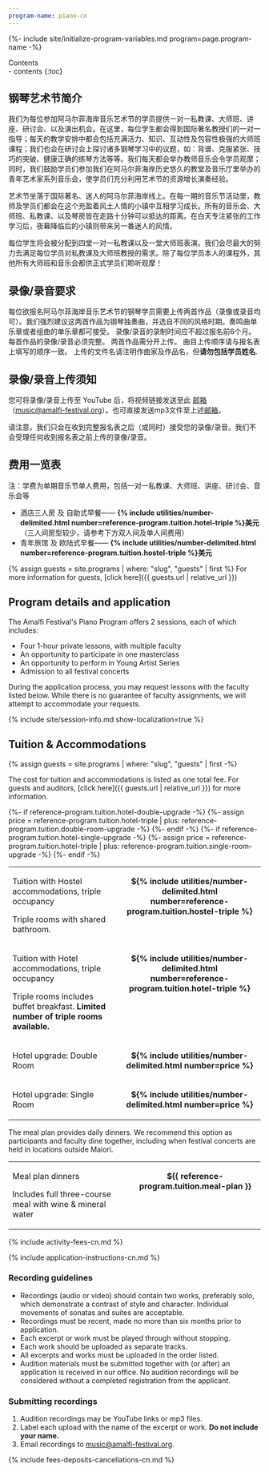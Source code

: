 ```yaml
---
program-name: piano-cn
---
```

{%- include site/initialize-program-variables.md program=page.program-name -%}

<div class="highlight-box" markdown="1">
<div class="header">Contents</div>
- contents
{:toc}
</div>




## 钢琴艺术节简介

我们为每位参加阿马尔菲海岸音乐艺术节的学员提供一对一私教课、大师班、讲座、研讨会、以及演出机会。在这里，每位学生都会得到国际著名教授们的一对一指导；每天的教学安排中都会包括充满活力、知识、互动性及包容性极强的大师班课程；我们也会在研讨会上探讨诸多钢琴学习中的议题，如：背谱、克服紧张、技巧的突破、健康正确的练琴方法等等。我们每天都会举办教师音乐会令学员观摩；同时，我们鼓励学员们参加我们在阿马尔菲海岸历史悠久的教堂及音乐厅里举办的青年艺术家系列音乐会，使学员们充分利用艺术节的资源增长演奏经验。

艺术节坐落于国际著名、迷人的阿马尔菲海岸线上。在每一期的音乐节活动里，教师及学员们都会在这个充盈着风土人情的小镇中互相学习成长。所有的音乐会、大师班、私教课、以及琴房皆在走路十分钟可以抵达的距离。在白天专注紧张的工作学习后，夜幕降临后的小镇则带来另一番迷人的风情。

每位学生将会被分配到四堂一对一私教课以及一堂大师班表演。我们会尽最大的努力去满足每位学员对私教课及大师班教授的需求。除了每位学员本人的课程外，其他所有大师班和音乐会都供正式学员们聆听观摩！

## 录像/录音要求

每位欲报名阿马尔菲海岸音乐艺术节的钢琴学员需要上传两首作品（录像或录音均可）。我们强烈建议这两首作品为钢琴独奏曲，并选自不同的风格时期。奏鸣曲单乐章或者组曲的单乐章都可接受。
录像/录音的录制时间应不超过报名前6个月。
每首作品的录像/录音必须完整。
两首作品需分开上传。
曲目上传顺序请与报名表上填写的顺序一致。
上传的文件名请注明作曲家及作品名，但**请勿包括学员姓名**.

## 录像/录音上传须知

您可将录像/录音上传至 YouTube 后，将视频链接发送至此 [邮箱](mailto:music@amalfi-festival.org)（music@amalfi-festival.org）。也可直接发送mp3文件至上述[邮箱](mailto:music@amalfi-festival.org)。

请注意，我们只会在收到完整报名表之后（或同时）接受您的录像/录音。我们不会受理任何收到报名表之前上传的录像/录音。

## 费用一览表

注：学费为单期音乐节单人费用，包括一对一私教课、大师班、讲座、研讨会、音乐会等

* 酒店三人房 及 自助式早餐—— **{% include utilities/number-delimited.html number=reference-program.tuition.hotel-triple %}美元**\
    （三人间房型较少，请参考下方双人间及单人间费用）
* 青年旅馆 及 欧陆式早餐—— **{% include utilities/number-delimited.html number=reference-program.tuition.hostel-triple %}美元**

{% assign guests = site.programs | where: "slug", "guests" | first %}
For more information for guests, [click here]({{ guests.url | relative_url }})

## Program details and application

The Amalfi Festival's Piano Program offers 2 sessions, each of which includes:

* Four 1-hour private lessons, with multiple faculty
* An opportunity to participate in one masterclass
* An opportunity to perform in Young Artist Series
* Admission to all festival concerts

During the application process, you may request lessons with the faculty listed below. While there is no guarantee of faculty assignments, we will attempt to accommodate your requests.

{% include site/session-info.md show-localization=true %}

## Tuition & Accommodations

{% assign guests = site.programs | where: "slug", "guests" | first -%}

The cost for tuition and accommodations is listed as one total fee. For guests and auditors, [click here]({{ guests.url | relative_url }}) for more information.

<table>
    <tbody>
        <tr class="border-bottom">
            <td>
                <p class="name">Tuition with Hostel accommodations, triple occupancy</p>
                <p class="description">Triple rooms with shared bathroom.</p>
            </td><td class="cost" align="center" valign="top"><p><strong>${% include utilities/number-delimited.html number=reference-program.tuition.hostel-triple %}</strong></p></td>
        </tr>
        <tr>
            <td>
                <p class="name">Tuition with Hotel accommodations, triple occupancy</p>
                <p class="description">Triple rooms includes buffet breakfast. <strong>Limited number of triple rooms available.</strong></p>
            </td><td class="cost" align="center" valign="top"><p><strong>${% include utilities/number-delimited.html number=reference-program.tuition.hotel-triple %}</strong></p></td>
        </tr>
{%- if reference-program.tuition.hotel-double-upgrade -%}
        <tr class="upgrade">
            <td><p class="name">Hotel upgrade: Double Room</p></td>
            {%- assign price = reference-program.tuition.hotel-triple | plus: reference-program.tuition.double-room-upgrade -%}
            <td class="cost" align="center" valign="top"><p><strong>${% include utilities/number-delimited.html number=price %}</strong></p></td>
        </tr>
{%- endif -%}
{%- if reference-program.tuition.hotel-single-upgrade -%}
        <tr class="upgrade">
            <td><p class="name">Hotel upgrade: Single Room</p></td>
            {%- assign price = reference-program.tuition.hotel-triple | plus: reference-program.tuition.single-room-upgrade -%}
            <td class="cost" align="center" valign="top"><p><strong>${% include utilities/number-delimited.html number=price %}</strong></p></td>
        </tr>
{%- endif -%}
    </tbody>
</table>

The meal plan provides daily dinners. We recommend this option as participants and faculty dine together, including when festival concerts are held in locations outside Maiori.

<table>
<tbody>
    <tr>
        <td>
            <p class="name">Meal plan dinners</p>
            <p class="description">Includes full three-course meal with wine & mineral water</p>
        </td><td class="cost" align="center" valign="top"><p><strong>${{ reference-program.tuition.meal-plan }}</strong></p></td>
    </tr>
</tbody>
</table>

{% include activity-fees-cn.md %}

{% include application-instructions-cn.md %}

### Recording guidelines

* Recordings (audio or video) should contain two works, preferably solo, which demonstrate a contrast of style and character. Individual movements of sonatas and suites are acceptable.
* Recordings must be recent, made no more than six months prior to application.
* Each excerpt or work must be played through without stopping.
* Each work should be uploaded as separate tracks.
* All excerpts and works must be uploaded in the order listed.
* Audition materials must be submitted together with (or after) an application is received in our office.  No audition recordings will be considered without a completed registration from the applicant.

### Submitting recordings

1. Audition recordings may be YouTube links or mp3 files.
1. Label each upload with the name of the excerpt or work. **Do not include your name.**
2. Email recordings to [music@amalfi-festival.org](mailto:music@amalfi-festival.org).



{% include fees-deposits-cancellations-cn.md %}

